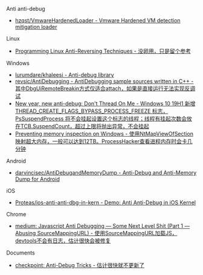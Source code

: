 Anti anti-debug

* [hzqst/VmwareHardenedLoader - Vmware Hardened VM detection mitigation loader](https://github.com/hzqst/VmwareHardenedLoader)

Linux

* [Programming Linux Anti-Reversing Techniques - 没卵用，只是留个参考](http://index-of.es/Miscellanous/LIVRES/anti-reverse-engineering-linux.pdf)

Windows

* [lurumdare/khaleesi - Anti-debug library](https://github.com/lurumdare/khaleesi)
* [revsic/AntiDebugging - AntiDebugging sample sources written in C++ - 其中DbgUiRemoteBreakin方式仅适合attach，如果是直接运行无法实现反调试](https://github.com/revsic/AntiDebugging)
* [New year, new anti-debug: Don't Thread On Me - Windows 10 19H1 新增 THREAD_CREATE_FLAGS_BYPASS_PROCESS_FREEZE 标志，PsSuspendProcess 将不会挂起设置这个标志的线程；线程有挂起次数会放在TCB.SuspendCount，超过上限将抛出异常，不会挂起](https://secret.club/2021/01/04/thread-stuff.html)
* [Preventing memory inspection on Windows - 使用NtMapViewOfSection映射超大内存，一般可以达到12TB。ProcessHacker查看进程内存时会卡几分钟](https://secret.club/2021/05/23/big-memory.html)

Android

* [darvincisec/AntiDebugandMemoryDump - Anti-Debug and Anti-Memory Dump for Android](https://github.com/darvincisec/AntiDebugandMemoryDump)

iOS

* [Proteas/ios-anti-anti-dbg-in-kern - Demo: Anti Anti-Debug in iOS Kernel](https://github.com/Proteas/ios-anti-anti-dbg-in-kern)

Chrome

* [medium: Javascript Anti Debugging — Some Next Level Shit (Part 1 — Abusing SourceMappingURL) - 使用SourceMappingURL加载JS，devtools不会有日志，估计很快会被修复](https://medium.com/@weizmangal/javascript-anti-debugging-some-next-level-sh-t-part-1-abusing-sourcemappingurl-da91ff948e66)

Documents

* [checkpoint: Anti-Debug Tricks - 估计很快就不更新了](https://anti-debug.checkpoint.com/)


